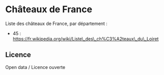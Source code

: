 Châteaux de France
==================

Liste des châteaux de France, par département :

* 45 : https://fr.wikipedia.org/wiki/Liste\_des\_ch%C3%A2teaux\_du\_Loiret

Licence
-------

Open data / Licence ouverte

